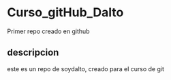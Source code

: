 # Curso_gitHub_Dalto
Primer repo creado en github
## descripcion
este es un repo de soydalto, creado para el curso de git
